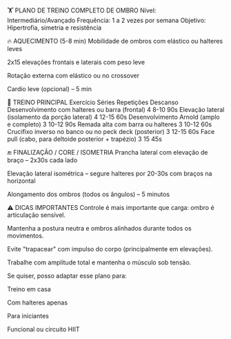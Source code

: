 🏋️ PLANO DE TREINO COMPLETO DE OMBRO
Nível: Intermediário/Avançado
Frequência: 1 a 2 vezes por semana
Objetivo: Hipertrofia, simetria e resistência

🔥 AQUECIMENTO (5-8 min)
Mobilidade de ombros com elástico ou halteres leves

2x15 elevações frontais e laterais com peso leve

Rotação externa com elástico ou no crossover

Cardio leve (opcional) – 5 min

💪 TREINO PRINCIPAL
Exercício	Séries	Repetições	Descanso
Desenvolvimento com halteres ou barra (frontal)	4	8-10	90s
Elevação lateral (isolamento da porção lateral)	4	12-15	60s
Desenvolvimento Arnold (amplo e completo)	3	10-12	90s
Remada alta com barra ou halteres	3	10-12	60s
Crucifixo inverso no banco ou no peck deck (posterior)	3	12-15	60s
Face pull (cabo, para deltoide posterior + trapézio)	3	15	45s

🔚 FINALIZAÇÃO / CORE / ISOMETRIA
Prancha lateral com elevação de braço – 2x30s cada lado

Elevação lateral isométrica – segure halteres por 20-30s com braços na horizontal

Alongamento dos ombros (todos os ângulos) – 5 minutos

⚠️ DICAS IMPORTANTES
Controle é mais importante que carga: ombro é articulação sensível.

Mantenha a postura neutra e ombros alinhados durante todos os movimentos.

Evite "trapacear" com impulso do corpo (principalmente em elevações).

Trabalhe com amplitude total e mantenha o músculo sob tensão.

Se quiser, posso adaptar esse plano para:

Treino em casa

Com halteres apenas

Para iniciantes

Funcional ou circuito HIIT